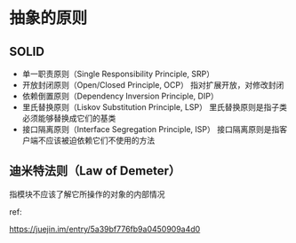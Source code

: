 # 抽象的原则

## SOLID

- 单一职责原则（Single Responsibility Principle, SRP）
-   开放封闭原则（Open/Closed Principle, OCP） 指对扩展开放，对修改封闭
-   依赖倒置原则（Dependency Inversion Principle, DIP）
-   里氏替换原则（Liskov Substitution Principle, LSP） 里氏替换原则是指子类必须能够替换成它们的基类
-   接口隔离原则（Interface Segregation Principle, ISP） 接口隔离原则是指客户端不应该被迫依赖它们不使用的方法


## 迪米特法则（Law of Demeter） 

指模块不应该了解它所操作的对象的内部情况

ref:

https://juejin.im/entry/5a39bf776fb9a0450909a4d0